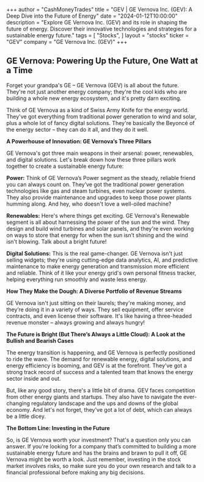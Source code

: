 +++
author = "CashMoneyTrades"
title = "GEV |  GE Vernova Inc. (GEV): A Deep Dive into the Future of Energy"
date = "2024-01-12T10:00:00"
description = "Explore GE Vernova Inc. (GEV) and its role in shaping the future of energy. Discover their innovative technologies and strategies for a sustainable energy future."
tags = [
"Stocks",
]
layout = "stocks"
ticker = "GEV"
company = "GE Vernova Inc. (GEV)"
+++
        


## GE Vernova: Powering Up the Future, One Watt at a Time 

Forget your grandpa's GE –  GE Vernova (GEV) is all about the future. They're not just another energy company; they're the cool kids who are building a whole new energy ecosystem, and it's pretty darn exciting.  

Think of GE Vernova as a kind of Swiss Army Knife for the energy world. They've got everything from traditional power generation to wind and solar, plus a whole lot of fancy digital solutions. They're basically the Beyoncé of the energy sector – they can do it all, and they do it well.  

**A Powerhouse of Innovation:  GE Vernova’s Three Pillars**

GE Vernova's got three main weapons in their arsenal: power, renewables, and digital solutions. Let's break down how these three pillars work together to create a sustainable energy future:

**Power:**  Think of GE Vernova’s Power segment as the steady, reliable friend you can always count on. They’ve got the traditional power generation technologies like gas and steam turbines, even nuclear power systems. They also provide maintenance and upgrades to keep those power plants humming along. And hey, who doesn't love a well-oiled machine? 

**Renewables:**  Here's where things get exciting. GE Vernova's Renewable segment is all about harnessing the power of the sun and the wind. They design and build wind turbines and solar panels, and they're even working on ways to store that energy for when the sun isn’t shining and the wind isn't blowing. Talk about a bright future!

**Digital Solutions:** This is the real game-changer. GE Vernova isn't just selling widgets; they're using cutting-edge data analytics, AI, and predictive maintenance to make energy generation and transmission more efficient and reliable.  Think of it like your energy grid's own personal fitness tracker, helping everything run smoothly and waste less energy. 

**How They Make the Dough:  A Diverse Portfolio of Revenue Streams**

GE Vernova isn't just sitting on their laurels; they're making money, and they’re doing it in a variety of ways. They sell equipment, offer service contracts, and even license their software. It's like having a three-headed revenue monster –  always growing and always hungry!

**The Future is Bright (But There’s Always a Little Cloud):  A Look at the Bullish and Bearish Cases**

The energy transition is happening, and GE Vernova is perfectly positioned to ride the wave. The demand for renewable energy, digital solutions, and energy efficiency is booming, and GEV is at the forefront. They’ve got a strong track record of success and a talented team that knows the energy sector inside and out.

But, like any good story, there's a little bit of drama.  GEV faces competition from other energy giants and startups. They also have to navigate the ever-changing regulatory landscape and the ups and downs of the global economy. And let's not forget, they've got a lot of debt, which can always be a little dicey.

**The Bottom Line:  Investing in the Future**

So, is GE Vernova worth your investment? That's a question only you can answer. If you're looking for a company that’s committed to building a more sustainable energy future and has the brains and brawn to pull it off, GE Vernova might be worth a look. Just remember, investing in the stock market involves risks, so make sure you do your own research and talk to a financial professional before making any big decisions. 

        